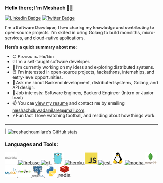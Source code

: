 
### Hello there; I'm Meshach 👋🏾

[![Linkedin Badge](https://img.shields.io/badge/-meshachodejide-blue?style=for-the-badge&logo=Linkedin&logoColor=white&link=https://www.linkedin.com/in/meshachodejide)](https://www.linkedin.com/in/meshach-odejide-4a9167185/)
[![Twitter Badge](https://img.shields.io/badge/-@meshachdare-1ca0f1?style=for-the-badge&logo=twitter&logoColor=white&link=https://twitter.com/meshachdare)](https://twitter.com/meshachdare)

I'm a Software Developer, I love sharing my knowledge and contributing to open-source projects. I'm skilled in using Golang to build monoliths, micro-services, and cloud-native applications.

**Here's a quick summary about me**:

- 😊 Pronouns: He/him
- 💡 I'm a self-taught software developer.
- 🌱 I’m currently working on my ideas and exploring distributed systems.
- 😊 I’m interested in open-source projects, hackathons, internships, and entry-level opportunities.
- 💬 Ask me about Backend development, distributed systems, Golang, and API design.
- 💼 Job interests: Software Engineer, Backend Engineer (Intern or Junior level).
- 📫 You can [view my resume](#) and contact me by emailing meshacholuwadamilare@gmail.com.
- ⚡ Fun fact: I love watching football, and reading about how things work.

---

| <img align="center" src="https://github-readme-stats.vercel.app/api?username=meshachdamilare&show_icons=true&include_all_commits=true&hide_border=true" alt="meshachdamilare's GitHub stats" />


<h3 align="left">Languages and Tools:</h3>
<p align="left"> <a href="https://expressjs.com" target="_blank"> <img src="https://raw.githubusercontent.com/devicons/devicon/master/icons/express/express-original-wordmark.svg" alt="express" width="40" height="40"/> </a> <a href="https://firebase.google.com/" target="_blank"> <img src="https://www.vectorlogo.zone/logos/firebase/firebase-icon.svg" alt="firebase" width="40" height="40"/> </a> <a href="https://git-scm.com/" target="_blank"> <img src="https://www.vectorlogo.zone/logos/git-scm/git-scm-icon.svg" alt="git" width="40" height="40"/> </a> <a href="https://golang.org" target="_blank"> <img src="https://raw.githubusercontent.com/devicons/devicon/master/icons/go/go-original.svg" alt="go" width="40" height="40"/> </a> <a href="https://heroku.com" target="_blank"> <img src="https://www.vectorlogo.zone/logos/heroku/heroku-icon.svg" alt="heroku" width="40" height="40"/> </a> <a href="https://developer.mozilla.org/en-US/docs/Web/JavaScript" target="_blank"> <img src="https://raw.githubusercontent.com/devicons/devicon/master/icons/javascript/javascript-original.svg" alt="javascript" width="40" height="40"/> </a> <a href="https://jestjs.io" target="_blank"> <img src="https://www.vectorlogo.zone/logos/jestjsio/jestjsio-icon.svg" alt="jest" width="40" height="40"/> </a> <a href="https://www.linux.org/" target="_blank"> <img src="https://raw.githubusercontent.com/devicons/devicon/master/icons/linux/linux-original.svg" alt="linux" width="40" height="40"/> </a> <a href="https://mochajs.org" target="_blank"> <img src="https://www.vectorlogo.zone/logos/mochajs/mochajs-icon.svg" alt="mocha" width="40" height="40"/> </a> <a href="https://www.mongodb.com/" target="_blank"> <img src="https://raw.githubusercontent.com/devicons/devicon/master/icons/mongodb/mongodb-original-wordmark.svg" alt="mongodb" width="40" height="40"/> </a> <a href="https://www.mysql.com/" target="_blank"> <img src="https://raw.githubusercontent.com/devicons/devicon/master/icons/mysql/mysql-original-wordmark.svg" alt="mysql" width="40" height="40"/> </a> <a href="https://nodejs.org" target="_blank"> <img src="https://raw.githubusercontent.com/devicons/devicon/master/icons/nodejs/nodejs-original-wordmark.svg" alt="nodejs" width="40" height="40"/> </a> <a href="https://www.postgresql.org" target="_blank"> <img src="https://raw.githubusercontent.com/devicons/devicon/master/icons/postgresql/postgresql-original-wordmark.svg" alt="postgresql" width="40" height="40"/> </a> <a href="https://www.python.org" target="_blank"> <img src="https://raw.githubusercontent.com/devicons/devicon/master/icons/python/python-original.svg" alt="python" width="40" height="40"/> </a> <a href="https://redis.io" target="_blank"> <img src="https://raw.githubusercontent.com/devicons/devicon/master/icons/redis/redis-original-wordmark.svg" alt="redis" width="40" height="40"/> </a>
</p>

